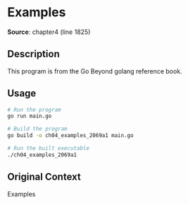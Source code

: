 # Examples

**Source**: chapter4 (line 1825)

## Description

This program is from the Go Beyond golang reference book.

## Usage

```bash
# Run the program
go run main.go

# Build the program
go build -o ch04_examples_2069a1 main.go

# Run the built executable
./ch04_examples_2069a1
```

## Original Context

Examples
